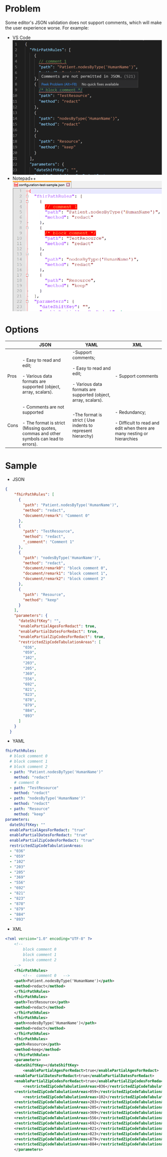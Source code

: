 # Problem
Some editor's JSON validation does not support comments, which will make the user experience worse. For example:
- VS Code
![image.png](/.attachments/image-8deaee64-a5d6-474f-8803-afd2bbe3b0f0.png)
- Notepad++
![image.png](/.attachments/image-ee485762-6b09-4706-946f-25adfa2b56b9.png)

# Options

|  | JSON | YAML | XML |
|--|--|--|--|
| Pros | - Easy  to read and edit; <br><br> - Various data formats are supported (object, array, scalars). | -Support comments; <br><br> - Easy to read and edit; <br><br> - Various data formats are supported (object, array, scalars).| - Support comments |
| Cons | - Comments are not supported <br> <br>- The format is strict (Missing quotes, commas and other symbols can lead to errors). | -The format is strict ( Use indents to represent hierarchy) | - Redundancy; <br><br> - Difficult to read and edit when there are many nesting or hierarchies|
# Sample
- JSON
```Json
{
    "fhirPathRules": [
      {
        "path": "Patient.nodesByType('HumanName')",
        "method": "redact",
        "document/remark": "Comment 0"
      },
      {
        "path": "TestResource",
        "method": "redact",
        "_comment": "Comment 1"
      },
      {
        "path": "nodesByType('HumanName')",
        "method": "redact",
        "document/remark0": "block comment 0",
        "document/remark1": "block comment 1",
        "document/remark2": "block comment 2"
      },
      {
        "path": "Resource",
        "method": "keep"
      }
    ],
    "parameters": {
      "dateShiftKey": "",
      "enablePartialAgesForRedact": true,
      "enablePartialDatesForRedact": true,
      "enablePartialZipCodesForRedact": true,
      "restrictedZipCodeTabulationAreas": [
        "036",
        "059",
        "102",
        "203",
        "205",
        "369",
        "556",
        "692",
        "821",
        "823",
        "878",
        "879",
        "884",
        "893"
      ]
    }
  }
```
- YAML
```yaml
fhirPathRules: 
  # block comment 0
  # block comment 1
  # block comment 2
  - path: "Patient.nodesByType('HumanName')"
    method: "redact"
    # comment 0
  - path: "TestResource"
    method: "redact"
  - path: "nodesByType('HumanName')"
    method: "redact"
  - path: "Resource"
    method: "keep"
parameters: 
  dateShiftKey: ""
  enablePartialAgesForRedact: "true"
  enablePartialDatesForRedact: "true"
  enablePartialZipCodesForRedact: "true"
  restrictedZipCodeTabulationAreas: 
  - "036"
  - "059"
  - "102"
  - "203"
  - "205"
  - "369"
  - "556"
  - "692"
  - "821"
  - "823"
  - "878"
  - "879"
  - "884"
  - "893"
```
- XML
```xml
<?xml version="1.0" encoding="UTF-8" ?>
    <!--  
        block comment 0
        block comment 1
        block comment 2
    -->
    <fhirPathRules>
        <!--  comment 0   -->
	<path>Patient.nodesByType('HumanName')</path> 
	<method>redact</method>
    </fhirPathRules>
    <fhirPathRules>
	<path>TestResource</path>
	<method>redact</method>
    </fhirPathRules>
    <fhirPathRules>
	<path>nodesByType('HumanName')</path>
	<method>redact</method>
    </fhirPathRules>
    <fhirPathRules>
	<path>Resource</path>
	<method>keep</method>
    </fhirPathRules>
    <parameters>
	<dateShiftKey></dateShiftKey>
        <enablePartialAgesForRedact>true</enablePartialAgesForRedact>
	<enablePartialDatesForRedact>true</enablePartialDatesForRedact>
	<enablePartialZipCodesForRedact>true</enablePartialZipCodesForRedact>
        <restrictedZipCodeTabulationAreas>036</restrictedZipCodeTabulationAreas>
	<restrictedZipCodeTabulationAreas>059</restrictedZipCodeTabulationAreas>
        <restrictedZipCodeTabulationAreas>102</restrictedZipCodeTabulationAreas>
	<restrictedZipCodeTabulationAreas>203</restrictedZipCodeTabulationAreas>
	<restrictedZipCodeTabulationAreas>205</restrictedZipCodeTabulationAreas>
	<restrictedZipCodeTabulationAreas>369</restrictedZipCodeTabulationAreas>
	<restrictedZipCodeTabulationAreas>556</restrictedZipCodeTabulationAreas>
	<restrictedZipCodeTabulationAreas>692</restrictedZipCodeTabulationAreas>
	<restrictedZipCodeTabulationAreas>821</restrictedZipCodeTabulationAreas>
	<restrictedZipCodeTabulationAreas>823</restrictedZipCodeTabulationAreas>		<restrictedZipCodeTabulationAreas>878</restrictedZipCodeTabulationAreas>
	<restrictedZipCodeTabulationAreas>879</restrictedZipCodeTabulationAreas>
	<restrictedZipCodeTabulationAreas>884</restrictedZipCodeTabulationAreas>		<restrictedZipCodeTabulationAreas>893</restrictedZipCodeTabulationAreas>
    </parameters>
	

```

